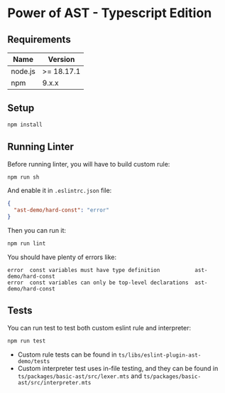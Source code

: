# Power of AST - Typescript Edition

## Requirements

| Name     | Version            |
|----------|--------------------|
| node.js  | >= 18.17.1         |
| npm      | 9.x.x              |

## Setup

```sh
npm install
```

## Running Linter

Before running linter, you will have to build custom rule:
```sh
npm run sh
```

And enable it in `.eslintrc.json` file:
```json
{
  "ast-demo/hard-const": "error"
}
```

Then you can run it:
```sh
npm run lint
```

You should have plenty of errors like:
```
error  const variables must have type definition           ast-demo/hard-const
error  const variables can only be top-level declarations  ast-demo/hard-const
```

## Tests

You can run test to test both custom eslint rule and interpreter:
```sh
npm run test
```

- Custom rule tests can be found in `ts/libs/eslint-plugin-ast-demo/tests`
- Custom interpreter test uses in-file testing, and they can be found in `ts/packages/basic-ast/src/lexer.mts` and `ts/packages/basic-ast/src/interpreter.mts`

